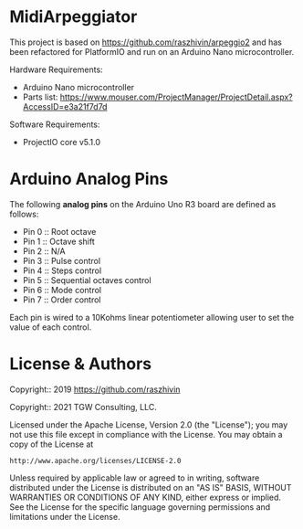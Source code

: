 # MidiArpeggiator

This project is based on https://github.com/raszhivin/arpeggio2 and has been refactored for
PlatformIO and run on an Arduino Nano microcontroller.

Hardware Requirements:

- Arduino Nano microcontroller
- Parts list: https://www.mouser.com/ProjectManager/ProjectDetail.aspx?AccessID=e3a21f7d7d

Software Requirements:

- ProjectIO core v5.1.0

# Arduino Analog Pins

The following **analog pins** on the Arduino Uno R3 board are defined as follows:

- Pin 0 :: Root octave
- Pin 1 :: Octave shift
- Pin 2 :: N/A
- Pin 3 :: Pulse control
- Pin 4 :: Steps control
- Pin 5 :: Sequential octaves control
- Pin 6 :: Mode control
- Pin 7 :: Order control

Each pin is wired to a 10Kohms linear potentiometer allowing user to set the value of each control.

# License & Authors

Copyright:: 2019 https://github.com/raszhivin

Copyright:: 2021 TGW Consulting, LLC.

Licensed under the Apache License, Version 2.0 (the "License");
you may not use this file except in compliance with the License.
You may obtain a copy of the License at

    http://www.apache.org/licenses/LICENSE-2.0

Unless required by applicable law or agreed to in writing, software
distributed under the License is distributed on an "AS IS" BASIS,
WITHOUT WARRANTIES OR CONDITIONS OF ANY KIND, either express or implied.
See the License for the specific language governing permissions and
limitations under the License.
